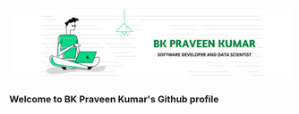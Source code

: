 ![Header](https://github.com/bkpraveenkumarads/bkpraveenkumarads/blob/main/151779888_535329504077750_7855408589355417521_n.png)
<h3> Welcome to BK Praveen Kumar's Github profile </h3>
